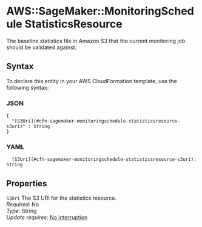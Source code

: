 # AWS::SageMaker::MonitoringSchedule StatisticsResource<a name="aws-properties-sagemaker-monitoringschedule-statisticsresource"></a>

The baseline statistics file in Amazon S3 that the current monitoring job should be validated against\.

## Syntax<a name="aws-properties-sagemaker-monitoringschedule-statisticsresource-syntax"></a>

To declare this entity in your AWS CloudFormation template, use the following syntax:

### JSON<a name="aws-properties-sagemaker-monitoringschedule-statisticsresource-syntax.json"></a>

```
{
  "[S3Uri](#cfn-sagemaker-monitoringschedule-statisticsresource-s3uri)" : String
}
```

### YAML<a name="aws-properties-sagemaker-monitoringschedule-statisticsresource-syntax.yaml"></a>

```
  [S3Uri](#cfn-sagemaker-monitoringschedule-statisticsresource-s3uri): String
```

## Properties<a name="aws-properties-sagemaker-monitoringschedule-statisticsresource-properties"></a>

`S3Uri`  <a name="cfn-sagemaker-monitoringschedule-statisticsresource-s3uri"></a>
The S3 URI for the statistics resource\.  
*Required*: No  
*Type*: String  
*Update requires*: [No interruption](https://docs.aws.amazon.com/AWSCloudFormation/latest/UserGuide/using-cfn-updating-stacks-update-behaviors.html#update-no-interrupt)